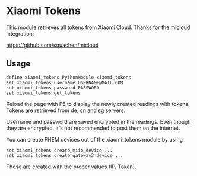 
# Xiaomi Tokens
This module retrieves all tokens from Xiaomi Cloud. Thanks for the micloud integration:

https://github.com/squachen/micloud


## Usage
```
define xiaomi_tokens PythonModule xiaomi_tokens
set xiaomi_tokens username USERNAME@MAIL.COM
set xiaomi_tokens password PASSWORD
set xiaomi_tokens get_tokens
```

Reload the page with F5 to display the newly created readings with tokens. Tokens are retrieved from de, cn and sg servers.

Username and password are saved encrypted in the readings. Even though they are encrypted, it's not recommended to post them on the internet.

You can create FHEM devices out of the xiaomi_tokens module by using
```
set xiaomi_tokens create_miio_device ...
set xiaomi_tokens create_gateway3_device ...
```

Those are created with the proper values (IP, Token).